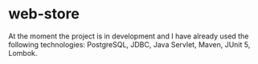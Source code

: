 # web-store
At the moment the project is in development and I have already used the following technologies: PostgreSQL, JDBC, Java Servlet, Maven, JUnit 5, Lombok.
